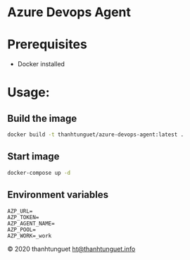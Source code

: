 Azure Devops Agent
==================

# Prerequisites
- Docker installed

# Usage:

## Build the image

```bash
docker build -t thanhtunguet/azure-devops-agent:latest .
```

## Start image

```bash
docker-compose up -d
```

## Environment variables

```env
AZP_URL=
AZP_TOKEN=
AZP_AGENT_NAME=
AZP_POOL=
AZP_WORK=_work
```


&copy; 2020 thanhtunguet <ht@thanhtunguet.info>
